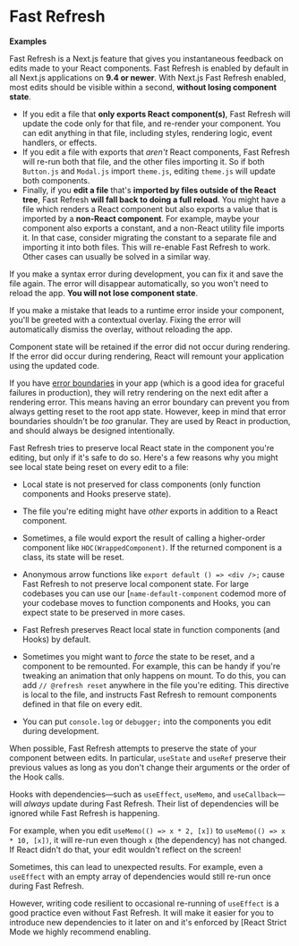 # Fast Refresh



**Examples**

Fast Refresh is a Next.js feature that gives you instantaneous feedback on
edits made to your React components. Fast Refresh is enabled by default in all
Next.js applications on **9.4 or newer**. With Next.js Fast Refresh enabled,
most edits should be visible within a second, **without losing component
state**.


* If you edit a file that **only exports React component(s)**, Fast Refresh will
update the code only for that file, and re-render your component. You can edit
anything in that file, including styles, rendering logic, event handlers, or
effects.
* If you edit a file with exports that *aren't* React components, Fast Refresh
will re-run both that file, and the other files importing it. So if both
`Button.js` and `Modal.js` import `theme.js`, editing `theme.js` will update
both components.
* Finally, if you **edit a file** that's **imported by files outside of the
React tree**, Fast Refresh **will fall back to doing a full reload**. You
might have a file which renders a React component but also exports a value
that is imported by a **non-React component**. For example, maybe your
component also exports a constant, and a non-React utility file imports it. In
that case, consider migrating the constant to a separate file and importing it
into both files. This will re-enable Fast Refresh to work. Other cases can
usually be solved in a similar way.


If you make a syntax error during development, you can fix it and save the file
again. The error will disappear automatically, so you won't need to reload the
app. **You will not lose component state**.


If you make a mistake that leads to a runtime error inside your component,
you'll be greeted with a contextual overlay. Fixing the error will automatically
dismiss the overlay, without reloading the app.


Component state will be retained if the error did not occur during rendering. If
the error did occur during rendering, React will remount your application using
the updated code.


If you have [error boundaries](https://reactjs.org/docs/error-boundaries.html)
in your app (which is a good idea for graceful failures in production), they
will retry rendering on the next edit after a rendering error. This means having
an error boundary can prevent you from always getting reset to the root app
state. However, keep in mind that error boundaries shouldn't be *too* granular.
They are used by React in production, and should always be designed
intentionally.


Fast Refresh tries to preserve local React state in the component you're
editing, but only if it's safe to do so. Here's a few reasons why you might see
local state being reset on every edit to a file:


* Local state is not preserved for class components (only function components
and Hooks preserve state).
* The file you're editing might have *other* exports in addition to a React
component.
* Sometimes, a file would export the result of calling a higher-order component
like `HOC(WrappedComponent)`. If the returned component is a
class, its state will be reset.
* Anonymous arrow functions like `export default () => <div />;` cause Fast Refresh to not preserve local component state. For large codebases you can use our [`name-default-component` codemod more of your codebase moves to function components and Hooks, you can expect
state to be preserved in more cases.


* Fast Refresh preserves React local state in function components (and Hooks) by
default.
* Sometimes you might want to *force* the state to be reset, and a component to
be remounted. For example, this can be handy if you're tweaking an animation
that only happens on mount. To do this, you can add `// @refresh reset`
anywhere in the file you're editing. This directive is local to the file, and
instructs Fast Refresh to remount components defined in that file on every
edit.
* You can put `console.log` or `debugger;` into the components you edit during
development.


When possible, Fast Refresh attempts to preserve the state of your component
between edits. In particular, `useState` and `useRef` preserve their previous
values as long as you don't change their arguments or the order of the Hook
calls.


Hooks with dependencies—such as `useEffect`, `useMemo`, and `useCallback`—will
*always* update during Fast Refresh. Their list of dependencies will be ignored
while Fast Refresh is happening.


For example, when you edit `useMemo(() => x * 2, [x])` to
`useMemo(() => x * 10, [x])`, it will re-run even though `x` (the dependency)
has not changed. If React didn't do that, your edit wouldn't reflect on the
screen!


Sometimes, this can lead to unexpected results. For example, even a `useEffect`
with an empty array of dependencies would still re-run once during Fast Refresh.


However, writing code resilient to occasional re-running of `useEffect` is a good practice even
without Fast Refresh. It will make it easier for you to introduce new dependencies to it later on
and it's enforced by [React Strict Mode we highly recommend enabling.





